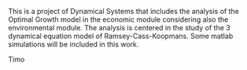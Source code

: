 This is a project of Dynamical Systems that includes the analysis of the Optimal Growth model in the economic module considering also the environmental module.
The analysis is centered in the study of the 3 dynamical equation model of Ramsey-Cass-Koopmans.
Some matlab simulations will be included in this work.

Timo 
